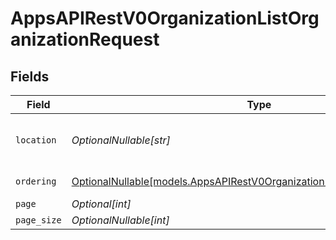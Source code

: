 # AppsAPIRestV0OrganizationListOrganizationRequest


## Fields

| Field                                                                                                                                        | Type                                                                                                                                         | Required                                                                                                                                     | Description                                                                                                                                  | Example                                                                                                                                      |
| -------------------------------------------------------------------------------------------------------------------------------------------- | -------------------------------------------------------------------------------------------------------------------------------------------- | -------------------------------------------------------------------------------------------------------------------------------------------- | -------------------------------------------------------------------------------------------------------------------------------------------- | -------------------------------------------------------------------------------------------------------------------------------------------- |
| `location`                                                                                                                                   | *OptionalNullable[str]*                                                                                                                      | :heavy_minus_sign:                                                                                                                           | Location of the organization                                                                                                                 | United States of America                                                                                                                     |
| `ordering`                                                                                                                                   | [OptionalNullable[models.AppsAPIRestV0OrganizationListOrganizationOrdering]](../models/appsapirestv0organizationlistorganizationordering.md) | :heavy_minus_sign:                                                                                                                           | Ordering field                                                                                                                               |                                                                                                                                              |
| `page`                                                                                                                                       | *Optional[int]*                                                                                                                              | :heavy_minus_sign:                                                                                                                           | N/A                                                                                                                                          |                                                                                                                                              |
| `page_size`                                                                                                                                  | *OptionalNullable[int]*                                                                                                                      | :heavy_minus_sign:                                                                                                                           | N/A                                                                                                                                          |                                                                                                                                              |